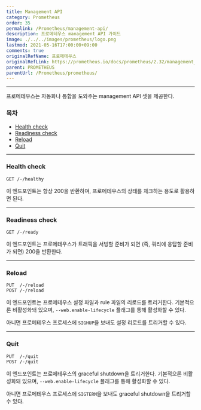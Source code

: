```yaml
---
title: Management API
category: Prometheus
order: 35
permalink: /Prometheus/management-api/
description: 프로메테우스 management API 가이드
image: ./../../images/prometheus/logo.png
lastmod: 2021-05-16T17:00:00+09:00
comments: true
originalRefName: 프로메테우스
originalRefLink: https://prometheus.io/docs/prometheus/2.32/management_api
parent: PROMETHEUS
parentUrl: /Prometheus/prometheus/
---
```


---

프로메테우스는 자동화나 통합을 도와주는 management API 셋을 제공한다.

### 목차

- [Health check](#health-check)
- [Readiness check](#readiness-check)
- [Reload](#reload)
- [Quit](#quit)

---

### Health check

```
GET /-/healthy
```

이 엔드포인트는 항상 200을 반환하며, 프로메테우스의 상태를 체크하는 용도로 활용하면 된다.

---

### Readiness check

```
GET /-/ready
```

이 엔드포인트는 프로메테우스가 트래픽을 서빙할 준비가 되면 (즉, 쿼리에 응답할 준비가 되면) 200을 반환한다.

---

### Reload

```
PUT  /-/reload
POST /-/reload
```

이 엔드포인트는 프로메테우스 설정 파일과 rule 파일의 리로드를 트리거한다. 기본적으론 비활성화돼 있으며, `--web.enable-lifecycle` 플래그를 통해 활성화할 수 있다.

아니면 프로메테우스 프로세스에 `SIGHUP`을 보내도 설정 리로드를 트리거할 수 있다.

---

### Quit

```
PUT  /-/quit
POST /-/quit
```

이 엔드포인트는 프로메테우스의 graceful shutdown을 트리거한다. 기본적으론 비활성화돼 있으며, `--web.enable-lifecycle` 플래그를 통해 활성화할 수 있다.

아니면 프로메테우스 프로세스에 `SIGTERM`을 보내도 graceful shutdown을 트리거할 수 있다.
